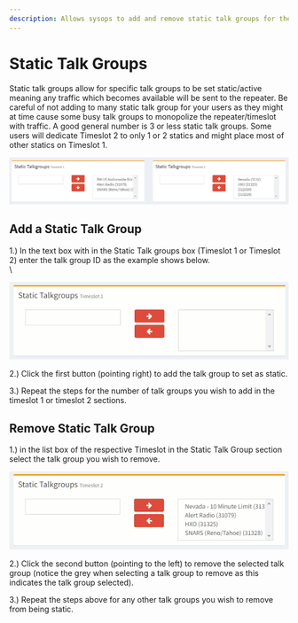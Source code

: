 ```yaml
---
description: Allows sysops to add and remove static talk groups for the repeater.
---
```


# Static Talk Groups

Static talk groups allow for specific talk groups to be set static/active meaning any traffic which becomes available will be sent to the repeater. Be careful of not adding to many static talk group for your users as they might at time cause some busy talk groups to monopolize the repeater/timeslot with traffic. A good general number is 3 or less static talk groups. Some users will dedicate Timeslot 2 to only 1 or 2 statics and might place most of other statics on Timeslot 1.

![](<../../.gitbook/assets/image (71).png>)

## Add a Static Talk Group

1.) In the text box with in the Static Talk groups box (Timeslot 1 or Timeslot 2) enter the talk group ID as the example shows below.\
\


![How to add a static talk group.](../../.gitbook/assets/D8FAF32D-93CA-4367-8DC1-50E73823BF21.GIF)

2.) Click the first button (pointing right) to add the talk group to set as static.

3.) Repeat the steps for the number of talk groups you wish to add in the timeslot 1 or timeslot 2 sections.

## Remove Static Talk Group

1.) in the list box of the respective Timeslot in the Static Talk Group section select the talk group you wish to remove.

![How to remove a static talk group.](../../.gitbook/assets/4AF2E8EF-62A6-4667-BAED-F5820FBEFDCD.GIF)

2.) Click the second button (pointing to the left) to remove the selected talk group (notice the grey when selecting a talk group to remove as this indicates the talk group selected).

3.) Repeat the steps above for any other talk groups you wish to remove from being static.&#x20;
